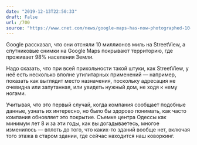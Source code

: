 ```yaml
---
date: "2019-12-13T22:50:33"
draft: False
url: /700
source: "https://www.cnet.com/news/google-maps-has-now-photographed-10-million-miles-in-street-view/"
---
```


Google рассказал, что они отсняли 10 миллионов миль на StreetView, а спутниковые снимки на Google Maps покрывают территорию, где проживает 98% населения Земли.

Надо сказать, что при всей прикольности такой штуки, как StreetView, у неё есть несколько вполне утилитарных применений — например, показать как выглядит место назначения, поскольку адресация не очевидна или запутанная, или увидеть нужный дом, не ходя к нему ногами.

Учитывая, что это первый случай, когда компания сообщает подобные данные, узнать их интересно, но было бы здорово понимать, как часто компания обновляет это покрытие. Съемке центра Одессы как минимум лет 8 и за эти годы, как вы догадываетесь, многое изменилось — вплоть до того, что каких-то зданий вообще нет, включая того этажа в старом здании, где сейчас находится наш коворкинг.
